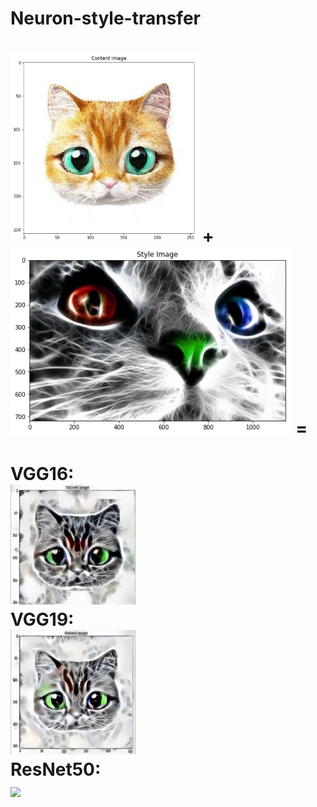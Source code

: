 # Neuron-style-transfer

<img src="style and content images/content1.jpg" width="300"/>  +  <img src="style and content images/style1.jpg" alt="total loss" height="300"/> =
<br/>
=
VGG16:<br/>
<img src="output images/VGG16_1.png"  width="200"/>
<br/>
VGG19:<br/>
<img src="output images/VGG19_1.png"  width="200"/>
<br/>
ResNet50:<br/>
<img src="output images/ResNet50_1.png"  width="200"/>
<br/>
==

